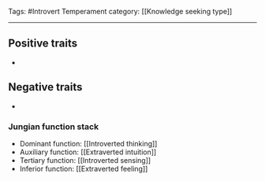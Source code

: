 Tags:  #Introvert
Temperament category: [[Knowledge seeking type]]

---
## Positive traits
- 

## Negative traits
- 

### Jungian function stack
- Dominant function: [[Introverted thinking]]
- Auxiliary function:  [[Extraverted intuition]]
- Tertiary function: [[Introverted sensing]]
- Inferior function: [[Extraverted feeling]]